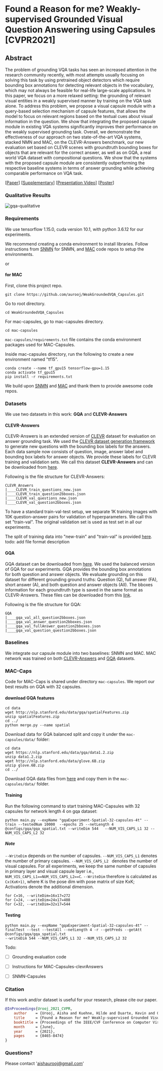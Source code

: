 # Found a Reason for me? Weakly-supervised Grounded Visual Question Answering using Capsules [CVPR2021]

## Abstract
The problem of grounding VQA tasks has seen an increased attention in the research community recently, with most attempts usually focusing on solving this task by using pretrained object detectors which require bounding box annotations for detecting relevant objects in the vocabulary, which may not always be feasible for real-life large-scale applications.
In this paper, we focus on a more relaxed setting: the grounding of relevant visual entities in a weakly supervised manner by training on the VQA task alone. To address this problem, we propose a visual capsule module with a query-based selection mechanism of capsule features, that allows the model to focus on relevant regions based on the textual cues about visual information in the question. We show that integrating the proposed capsule module in existing VQA systems significantly improves their performance on the weakly supervised grounding task. Overall, we demonstrate the effectiveness of our approach on two state-of-the-art VQA systems, stacked NMN and MAC, on the CLEVR-Answers benchmark, our new evaluation set based on CLEVR scenes with groundtruth bounding boxes for objects that are relevant for the correct answer, as well as on GQA, a real world VQA dataset with compositional questions. We show that the systems with the proposed capsule module are consistently outperforming the respective baseline systems in terms of answer grounding while achieving comparable performance on VQA task.

[[Paper](https://www.crcv.ucf.edu/wp-content/uploads/2018/11/Found-a-Reason-for-me.pdf)] [[Supplementary](https://www.crcv.ucf.edu/wp-content/uploads/2018/11/Found-a-Reason-for-me_Supp.pdf)] [[Presentation Video](https://www.crcv.ucf.edu/wp-content/uploads/2018/11/cvpr_2021_5min.mp4)] [[Poster](https://www.crcv.ucf.edu/wp-content/uploads/2018/11/cvpr21_poster_v2.pdf)]


### Qualitative Results
![gqa-qualitative](images/qualitative.png)



### Requirements
We use tensorflow 1.15.0, cuda version 10.1, with python 3.6.12 for our experiments. 

We recommend creating a conda environment to install libraries.
Follow instructions from [SNMN](https://github.com/ronghanghu/snmn) for SNMN, and [MAC](https://github.com/stanfordnlp/mac-network/tree/master) code repos to setup the environments. 

or 
#### for MAC
First, clone this project repo.

```
git clone https://github.com/aurooj/WeakGroundedVQA_Capsules.git
```
Go to root directory.
```
cd WeakGroundedVQA_Capsules
```
For mac-capsules, go to mac-capsules directory.
```
cd mac-capsules
```

`mac-capsules/requirements.txt` file contains the conda environment packages used for MAC-Capsules.

Inside mac-capsules directory, run the following to create a new environment named "tf15".
```
conda create --name tf_gpu15 tensorflow-gpu=1.15
conda activate tf_gpu15
pip install -r requirements.txt
```
We build upon [SNMN](https://github.com/ronghanghu/snmn) and [MAC](https://github.com/stanfordnlp/mac-network/tree/master) and thank them to provide awesome code repos. 
### Datasets
We use two datasets in this work: **GQA** and **CLEVR-Answers**

#### CLEVR-Answers
CLEVR-Answers is an extended version of [CLEVR](https://cs.stanford.edu/people/jcjohns/clevr/) dataset for evaluation on answer grounding task. 
We used the [CLEVR dataset generation framework](https://github.com/facebookresearch/clevr-dataset-gen/blob/master/question_generation/README.md) to generate new questions with the bounding box labels for the answers. Each data sample now consists of question, image, answer label and bounding box labels for answer objects.
We provide these labels for CLEVR training and validation sets. 
We call this dataset **CLEVR-Answers** and can be downloaded from [here](https://1drv.ms/u/s!AtxSFigVVA5JhPUP9Pb7xcBFQ5m7rQ?e=wQuzf7).

Following is the file structure for CLEVR-Answers:
```
CLEVR_Answers
|____CLEVR_train_questions_new.json
|____CLEVR_train_question2bboxes.json
|____CLEVR_val_questions_new.json
|____CLEVR_val_question2bboxes.json

```
To have a standard train-val-test setup, we separate 1K training images with 10K question-answer pairs for validation of hyperparameters. We call this set "train-val".
The original validation set is used as test set in all our experiments.

The split of training data into "new-train" and "train-val" is provided [here](https://1drv.ms/u/s!AtxSFigVVA5JhPUQa3fKWdCKZFcyWA?e=x8ryKH).
todo: add file format description

#### GQA
GQA dataset can be downloaded from [here](https://cs.stanford.edu/people/dorarad/gqa/download.html). 
We used the balanced version of GQA for our experiments. 
GQA provides the bounding box annotations for both question and answer objects. We evaluate grounding on this dataset for different grounding ground truths: Question (Q), full answer (FA), short answer (A), and both question and answer objects (All). The bboxes information for each groundtruth type is saved in the same format as CLEVR-Answers. These files can be downloaded from this [link](https://1drv.ms/u/s!AtxSFigVVA5JhPUVHmUpAC7oI7wE5A?e=BX9sLA).

Following is the file structure for GQA:
```
GQA
|____gqa_val_all_question2bboxes.json
|____gqa_val_answer_question2bboxes.json
|____gqa_val_fullAnswer_question2bboxes.json
|____gqa_val_question_question2bboxes.json

```

### Baselines
We integrate our capsule module into two baselines: SNMN and MAC. 
MAC network was trained on both [CLEVR-Answers](https://github.com/stanfordnlp/mac-network/tree/master) and [GQA](https://github.com/stanfordnlp/mac-network/tree/gqa) datasets.

### MAC-Caps
Code for MAC-Caps is shared under directory `mac-capsules`. We report our best results on GQA with 32 capsules. 

#### download GQA features

```
cd data
wget http://nlp.stanford.edu/data/gqa/spatialFeatures.zip
unzip spatialFeatures.zip
cd ../
python merge.py --name spatial 
```

Download data for GQA balanced split and copy it under the `mac-capsules/data/` folder:
```
cd data
wget https://nlp.stanford.edu/data/gqa/data1.2.zip
unzip data1.2.zip
wget http://nlp.stanford.edu/data/glove.6B.zip
unzip glove.6B.zip
cd ../
```
Download GQA data files from [here](https://1drv.ms/u/s!AtxSFigVVA5JhPUVHmUpAC7oI7wE5A?e=BX9sLA) and copy them in the `mac-capsules/data/` folder.



#### Training

Run the following command to start training MAC-Capsules with 32 capsules for network length 4 on gqa dataset:
```
python main.py --expName "gqaExperiment-Spatial-32-capsules-4t" --train --testedNum 10000  --epochs 25 --netLength 4 @configs/gqa/gqa_spatial.txt --writeDim 544   --NUM_VIS_CAPS_L1 32 --NUM_VIS_CAPS_L2 32
```
##### Note
`--WriteDim` depends on the number of capsules. 
`--NUM_VIS_CAPS_L1` denotes the number of primary capsules.
`--NUM_VIS_CAPS_L2 ` denotes the number of visual capsules.
For all experiments, we keep the same number of capsules in primary layer and visual capsule layer i.e., `NUM_VIS_CAPS_L1==NUM_VIS_CAPS_L2==C`. `--WriteDim` therefore is calculated as `Cx(KxK+1)`, where K is the pose dim with pose matrix of size KxK; Activations denote the additional dimension. 

```Hence, 
for C=16, --writeDim=16x17=272
for C=24, --writeDim=24x17=408
for C=32, --writeDim=32x17=544
```

#### Testing
```
python main.py --expName "gqaExperiment-Spatial-32-capsules-4t" --finalTest --test --testAll --netLength 4 -r --getPreds --getAtt @configs/gqa/gqa_spatial.txt 
--writeDim 544 --NUM_VIS_CAPS_L1 32 --NUM_VIS_CAPS_L2 32
```

Todo: 
- [ ] Grounding evaluation code
- [ ] Instructions for MAC-Capsules-clevrAnswers
- [ ] SNMN-Capsules


### Citation
If this work and/or dataset is useful for your research, please cite our paper.

```bibtex
@InProceedings{Urooj_2021_CVPR,
    author    = {Urooj, Aisha and Kuehne, Hilde and Duarte, Kevin and Gan, Chuang and Lobo, Niels and Shah, Mubarak},
    title     = {Found a Reason for me? Weakly-supervised Grounded Visual Question Answering using Capsules},
    booktitle = {Proceedings of the IEEE/CVF Conference on Computer Vision and Pattern Recognition (CVPR)},
    month     = {June},
    year      = {2021},
    pages     = {8465-8474}
}
```

### Questions?
Please contact 'aishaurooj@gmail.com'


